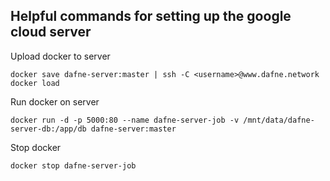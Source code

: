 ## Helpful commands for setting up the google cloud server

Upload docker to server
``` 
docker save dafne-server:master | ssh -C <username>@www.dafne.network docker load
``` 

Run docker on server
``` 
docker run -d -p 5000:80 --name dafne-server-job -v /mnt/data/dafne-server-db:/app/db dafne-server:master
``` 

Stop docker
```
docker stop dafne-server-job
```